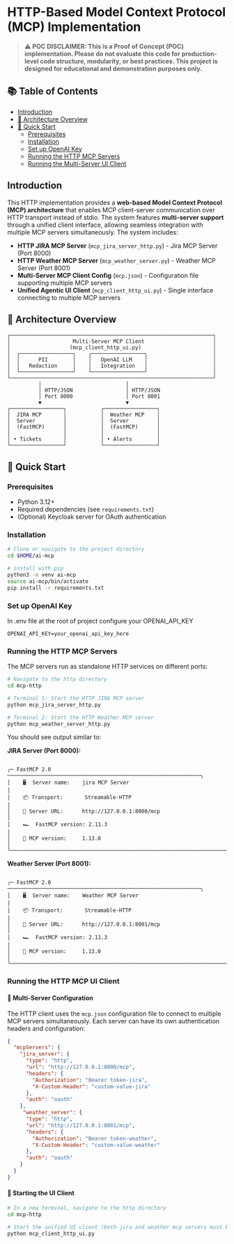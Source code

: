 # HTTP-Based Model Context Protocol (MCP) Implementation

> **⚠️ POC DISCLAIMER: This is a Proof of Concept (POC) implementation. Please do not evaluate this code for production-level code structure, modularity, or best practices. This project is designed for educational and demonstration purposes only.**

## 📚 Table of Contents

- [Introduction](#introduction)
- [🔄 Architecture Overview](#-architecture-overview)
- [🚀 Quick Start](#-quick-start)
  - [Prerequisites](#prerequisites)
  - [Installation](#installation)
  - [Set up OpenAI Key](#set-up-openai-key)
  - [Running the HTTP MCP Servers](#running-the-http-mcp-servers)
  - [Running the Multi-Server UI Client](#running-the-http-mcp-ui-client)


## Introduction

This HTTP implementation provides a **web-based Model Context Protocol (MCP) architecture** that enables MCP client-server communication over HTTP transport instead of stdio. The system features **multi-server support** through a unified client interface, allowing seamless integration with multiple MCP servers simultaneously. The system includes:

- **HTTP JIRA MCP Server** (`mcp_jira_server_http.py`) - Jira MCP Server (Port 8000)
- **HTTP Weather MCP Server** (`mcp_weather_server.py`) - Weather MCP Server (Port 8001)
- **Multi-Server MCP Client Config** (`mcp.json`) - Configuration file supporting multiple MCP servers
- **Unified Agentic UI Client** (`mcp_client_http_ui.py`) - Single interface connecting to multiple MCP servers

## 🔄 Architecture Overview

```
┌─────────────────────────────────────────────────────────────────┐
│                    Multi-Server MCP Client                      │
│                   (mcp_client_http_ui.py)                       │
│  ┌─────────────────┐    ┌─────────────────┐                     │
│  │      PII        │    │   OpenAI LLM    │                     │
│  │   Redaction     │    │   Integration   │                     │
│  └─────────────────┘    └─────────────────┘                     │
└─────────────────────────────────────────────────────────────────┘
          │                           │
          │ HTTP/JSON                 │ HTTP/JSON
          │ Port 8000                 │ Port 8001
          ▼                           ▼
┌─────────────────┐           ┌─────────────────┐
│  JIRA MCP       │           │  Weather MCP    │
│  Server         │           │  Server         │
│  (FastMCP)      │           │  (FastMCP)      │
│                 │           │                 │
│ • Tickets       │           │ • Alerts        │
└─────────────────┘           └─────────────────┘
```

## 🚀 Quick Start

### Prerequisites

- Python 3.12+
- Required dependencies (see `requirements.txt`)
- (Optional) Keycloak server for OAuth authentication

### Installation 

```bash
# Clone or navigate to the project directory
cd $HOME/ai-mcp

# install with pip
python3 -m venv ai-mcp
source ai-mcp/bin/activate
pip install -r requirements.txt
```

### Set up OpenAI Key
In .env file at the root of project configure your OPENAI_API_KEY  
```
OPENAI_API_KEY=your_openai_api_key_here
```

### Running the HTTP MCP Servers

The MCP servers run as standalone HTTP services on different ports:

```bash
# Navigate to the http directory
cd mcp-http

# Terminal 1: Start the HTTP JIRA MCP server
python mcp_jira_server_http.py

# Terminal 2: Start the HTTP Weather MCP server  
python mcp_weather_server_http.py
```

You should see output similar to:

**JIRA Server (Port 8000):**
```

╭─ FastMCP 2.0 ──────────────────────────────────────────────────────────────╮
│    🖥️  Server name:    jira MCP Server                                     │
│    📦 Transport:       Streamable-HTTP                                     │
│    🔗 Server URL:      http://127.0.0.1:8000/mcp                           │
│    🏎️  FastMCP version: 2.11.3                                             │
│    🤝 MCP version:     1.13.0                                              │
╰────────────────────────────────────────────────────────────────────────────╯
```

**Weather Server (Port 8001):**
```

╭─ FastMCP 2.0 ──────────────────────────────────────────────────────────────╮
│    🖥️  Server name:    Weather MCP Server                                  │
│    📦 Transport:       Streamable-HTTP                                     │
│    🔗 Server URL:      http://127.0.0.1:8001/mcp                           │
│    🏎️  FastMCP version: 2.11.3                                             │
│    🤝 MCP version:     1.13.0                                              │
╰────────────────────────────────────────────────────────────────────────────╯
```

### Running the HTTP MCP UI Client

#### 🔧 Multi-Server Configuration

The HTTP client uses the `mcp.json` configuration file to connect to multiple MCP servers simultaneously. Each server can have its own authentication headers and configuration:

```json
{
  "mcpServers": {
    "jira_server": {
      "type": "http",
      "url": "http://127.0.0.1:8000/mcp",
      "headers": {
        "Authorization": "Bearer token-jira",
        "X-Custom-Header": "custom-value-jira"
      },
      "auth": "oauth"
    },
     "weather_server": {
      "type": "http",
      "url": "http://127.0.0.1:8001/mcp",
      "headers": {
        "Authorization": "Bearer token-weather", 
        "X-Custom-Header": "custom-value-weather"
      },
      "auth": "oauth"
    }
  }
}
```

#### 🚀 Starting the UI Client

```bash
# In a new terminal, navigate to the http directory
cd mcp-http

# Start the unified UI client (both jira and weather mcp servers must be running)
python mcp_client_http_ui.py
```

